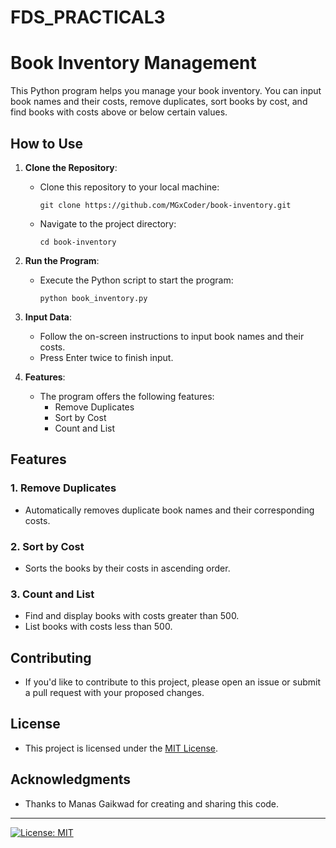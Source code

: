 # FDS_PRACTICAL3
# Book Inventory Management

This Python program helps you manage your book inventory. You can input book names and their costs, remove duplicates, sort books by cost, and find books with costs above or below certain values.

## How to Use

1. **Clone the Repository**:
   - Clone this repository to your local machine:
     ```
     git clone https://github.com/MGxCoder/book-inventory.git
     ```
   - Navigate to the project directory:
     ```
     cd book-inventory
     ```

2. **Run the Program**:
   - Execute the Python script to start the program:
     ```
     python book_inventory.py
     ```

3. **Input Data**:
   - Follow the on-screen instructions to input book names and their costs.
   - Press Enter twice to finish input.

4. **Features**:
   - The program offers the following features:
     - Remove Duplicates
     - Sort by Cost
     - Count and List

## Features

### 1. Remove Duplicates
   - Automatically removes duplicate book names and their corresponding costs.

### 2. Sort by Cost
   - Sorts the books by their costs in ascending order.

### 3. Count and List
   - Find and display books with costs greater than 500.
   - List books with costs less than 500.

## Contributing

- If you'd like to contribute to this project, please open an issue or submit a pull request with your proposed changes.

## License

- This project is licensed under the [MIT License](LICENSE).

## Acknowledgments

- Thanks to Manas Gaikwad for creating and sharing this code.

---

[![License: MIT](https://img.shields.io/badge/License-MIT-yellow.svg)](https://opensource.org/licenses/MIT)
